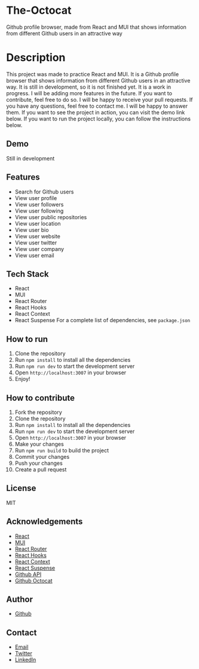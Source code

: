 # The-Octocat

Github profile browser, made from React and MUI that shows information from different Github users in an attractive way

# Description

This project was made to practice React and MUI. It is a Github profile browser that shows information from different Github users in an attractive way. It is still in development, so it is not finished yet. It is a work in progress. I will be adding more features in the future. If you want to contribute, feel free to do so. I will be happy to receive your pull requests. If you have any questions, feel free to contact me. I will be happy to answer them. If you want to see the project in action, you can visit the demo link below. If you want to run the project locally, you can follow the instructions below.

## Demo

Still in development

## Features

- Search for Github users
- View user profile
- View user followers
- View user following
- View user public repositories
- View user location
- View user bio
- View user website
- View user twitter
- View user company
- View user email

## Tech Stack

- React
- MUI
- React Router
- React Hooks
- React Context
- React Suspense
  For a complete list of dependencies, see `package.json`

## How to run

1. Clone the repository
2. Run `npm install` to install all the dependencies
3. Run `npm run dev` to start the development server
4. Open `http://localhost:3007` in your browser
5. Enjoy!

## How to contribute

1. Fork the repository
2. Clone the repository
3. Run `npm install` to install all the dependencies
4. Run `npm run dev` to start the development server
5. Open `http://localhost:3007` in your browser
6. Make your changes
7. Run `npm run build` to build the project
8. Commit your changes
9. Push your changes
10. Create a pull request

## License

MIT

## Acknowledgements

- [React](https://reactjs.org/)
- [MUI](https://mui.com/)
- [React Router](https://reactrouter.com/)
- [React Hooks](https://reactjs.org/docs/hooks-intro.html)
- [React Context](https://reactjs.org/docs/context.html)
- [React Suspense](https://reactjs.org/docs/concurrent-mode-suspense.html)
- [Github API](https://docs.github.com/en/rest)
- [Github Octocat](https://octodex.github.com/)

## Author

- [Github](https://github.com/ahmedglez)

## Contact

- [Email](mailto:https://mailto.link/ahmedglez)
- [Twitter](https://twitter.com/ahmedglez)
- [LinkedIn](https://www.linkedin.com/in/ahmedglez/)
